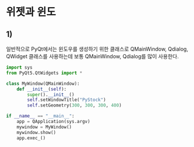# 위젯과 윈도

## 1) 
일반적으로 PyQt에서는 윈도우를 생성하기 위한 클래스로
QMainWindow, Qdialog, QWidget 클래스를 사용하는데 
보통 QMainWindow, Qdialog를 많이 사용한다. 


``` python
import sys
from PyQt5.QtWidgets import *

class MyWindow(QMainWindow):
    def __init__(self):
        super().__init__()
        self.setWindowTitle("PyStock")
        self.setGeometry(300, 300, 300, 400)

if __name__ == "__main__":
    app = QApplication(sys.argv)
    mywindow = MyWindow()
    mywindow.show()
    app.exec_()
```
<!--stackedit_data:
eyJoaXN0b3J5IjpbLTU5ODgxNzYzMywyMTA1MTc1MjEzXX0=
-->